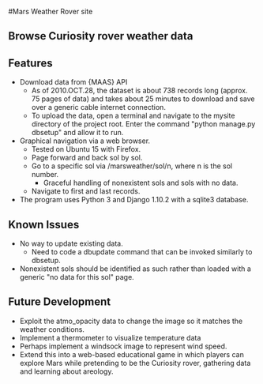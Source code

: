 #Mars Weather Rover site

## Browse Curiosity rover weather data

## Features

* Download data from {MAAS} API
    * As of 2010.OCT.28, the dataset is about 738 records long (approx. 75 pages of data) and takes about 25 minutes to download and save over a generic cable internet connection.
    * To upload the data, open a terminal and navigate to the mysite directory of the project root.  Enter the command "python manage.py dbsetup" and allow it to run.
* Graphical navigation via a web browser.
    * Tested on Ubuntu 15 with Firefox.
    * Page forward and back sol by sol.
    * Go to a specific sol via /marsweather/sol/n, where n is the sol number.
        * Graceful handling of nonexistent sols and sols with no data.
    * Navigate to first and last records.
* The program uses Python 3 and Django 1.10.2 with a sqlite3 database.

## Known Issues

* No way to update existing data.
    * Need to code a dbupdate command that can be invoked similarly to dbsetup.
* Nonexistent sols should be identified as such rather than loaded with a generic "no data for this sol" page.

## Future Development

* Exploit the atmo_opacity data to change the image so it matches the weather conditions.
* Implement a thermometer to visualize temperature data
* Perhaps implement a windsock image to represent wind speed.
* Extend this into a web-based educational game in which players can explore Mars while pretending to be the Curiosity rover, gathering data and learning about areology.